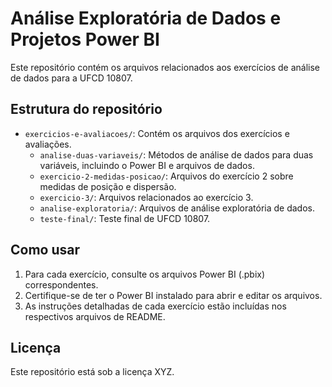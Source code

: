 # Análise Exploratória de Dados e Projetos Power BI

Este repositório contém os arquivos relacionados aos exercícios de análise de dados para a UFCD 10807.

## Estrutura do repositório

- `exercicios-e-avaliacoes/`: Contém os arquivos dos exercícios e avaliações.
  - `analise-duas-variaveis/`: Métodos de análise de dados para duas variáveis, incluindo o Power BI e arquivos de dados.
  - `exercicio-2-medidas-posicao/`: Arquivos do exercício 2 sobre medidas de posição e dispersão.
  - `exercicio-3/`: Arquivos relacionados ao exercício 3.
  - `analise-exploratoria/`: Arquivos de análise exploratória de dados.
  - `teste-final/`: Teste final de UFCD 10807.

## Como usar

1. Para cada exercício, consulte os arquivos Power BI (.pbix) correspondentes.
2. Certifique-se de ter o Power BI instalado para abrir e editar os arquivos.
3. As instruções detalhadas de cada exercício estão incluídas nos respectivos arquivos de README.

## Licença

Este repositório está sob a licença XYZ.

